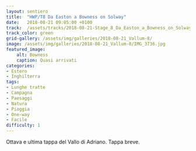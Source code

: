 ```yaml
---
layout: sentiero
title:  "HWP/T8 Da Easton a Bowness on Solway"
date:   2018-08-21 09:05:00 +0100
track:  /assets/tracks/2018-08-21-Stage_8_Da_Easton_a_Bowness_on_Solway.gpx
track_color: green
grid-gallery: /assets/img/galleries/2018-08-21_Vallum-8/
image: /assets/img/galleries/2018-08-21_Vallum-8/IMG_3736.jpg
featured_image:
    alt: Bowness
    caption: Quasi arrivati
categories:
- Estero
- Inghilterra
tags:
- Lunghe tratte
- Campagna
- Paesaggi
- Natura
- Pioggia
- One-way
- Facile
difficulty: 1
---
```


Ottava e ultima tappa del Vallo di Adriano. Tappa breve.
